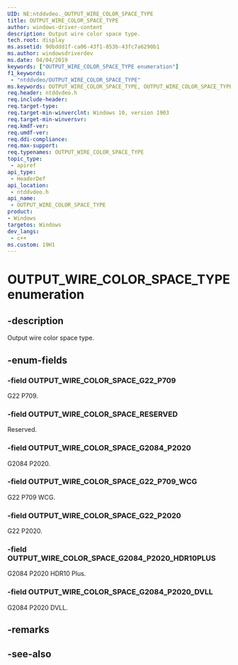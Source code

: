 ```yaml
---
UID: NE:ntddvdeo._OUTPUT_WIRE_COLOR_SPACE_TYPE
title: OUTPUT_WIRE_COLOR_SPACE_TYPE
author: windows-driver-content
description: Output wire color space type.
tech.root: display
ms.assetid: 9dbddd1f-ca06-43f1-853b-43fc7a6290b1
ms.author: windowsdriverdev
ms.date: 04/04/2019
keywords: ["OUTPUT_WIRE_COLOR_SPACE_TYPE enumeration"]
f1_keywords:
 - "ntddvdeo/OUTPUT_WIRE_COLOR_SPACE_TYPE"
ms.keywords: OUTPUT_WIRE_COLOR_SPACE_TYPE, OUTPUT_WIRE_COLOR_SPACE_TYPE, 
req.header: ntddvdeo.h
req.include-header:
req.target-type:
req.target-min-winverclnt: Windows 10, version 1903
req.target-min-winversvr:
req.kmdf-ver:
req.umdf-ver:
req.ddi-compliance:
req.max-support:
req.typenames: OUTPUT_WIRE_COLOR_SPACE_TYPE
topic_type: 
 - apiref
api_type: 
 - HeaderDef
api_location: 
 - ntddvdeo.h
api_name: 
 - OUTPUT_WIRE_COLOR_SPACE_TYPE
product:
- Windows
targetos: Windows
dev_langs:
 - c++
ms.custom: 19H1
---
```


# OUTPUT_WIRE_COLOR_SPACE_TYPE enumeration

## -description

Output wire color space type.

## -enum-fields

### -field OUTPUT_WIRE_COLOR_SPACE_G22_P709

G22 P709.

### -field OUTPUT_WIRE_COLOR_SPACE_RESERVED

Reserved.

### -field OUTPUT_WIRE_COLOR_SPACE_G2084_P2020

G2084 P2020.

### -field OUTPUT_WIRE_COLOR_SPACE_G22_P709_WCG

G22 P709 WCG.

### -field OUTPUT_WIRE_COLOR_SPACE_G22_P2020

G22 P2020.

### -field OUTPUT_WIRE_COLOR_SPACE_G2084_P2020_HDR10PLUS

G2084 P2020 HDR10 Plus.

### -field OUTPUT_WIRE_COLOR_SPACE_G2084_P2020_DVLL

G2084 P2020 DVLL.

## -remarks

## -see-also
